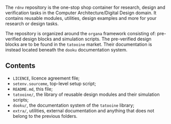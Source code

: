 The `rdnv` repository is the one-stop shop container for research, design and verification tasks in
the Computer Architecture/Digital Design domain. It contains reusable modules, utilities, design
examples and more for your research or design tasks.

The repository is organized around the `organa` framework consisting of: pre-verified design blocks
and simulation scripts. The pre-verified design blocks are to be found in the `tatooine` market.
Their documentation is instead located beneath the `dooku` documentation system.

## Contents

- `LICENCE`, licence agreement file;
- `setenv.sourceme`, top-level setup script;
- `README.md`, this file;
- `tatooine/`, the library of reusable design modules and their simulation scripts;
- `dooku/`, the documentation system of the `tatooine` library;
- `extra/`, utilities, external documentation and anything that does not belong to the previous
  folders.
